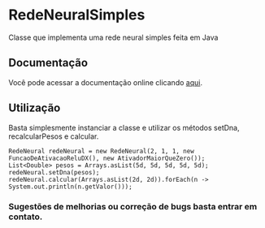 # RedeNeuralSimples
Classe que implementa uma rede neural simples feita em Java

## Documentação
Você pode acessar a documentação online clicando [aqui](https://suchorski.github.io/RedeNeuralSimples/docs/).

## Utilização

Basta simplesmente instanciar a classe e utilizar os métodos setDna, recalcularPesos e calcular.

```
RedeNeural redeNeural = new RedeNeural(2, 1, 1, new FuncaoDeAtivacaoReluDX(), new AtivadorMaiorQueZero());
List<Double> pesos = Arrays.asList(5d, 5d, 5d, 5d, 5d);
redeNeural.setDna(pesos);
redeNeural.calcular(Arrays.asList(2d, 2d)).forEach(n -> System.out.println(n.getValor()));
```

### Sugestões de melhorias ou correção de bugs basta entrar em contato.